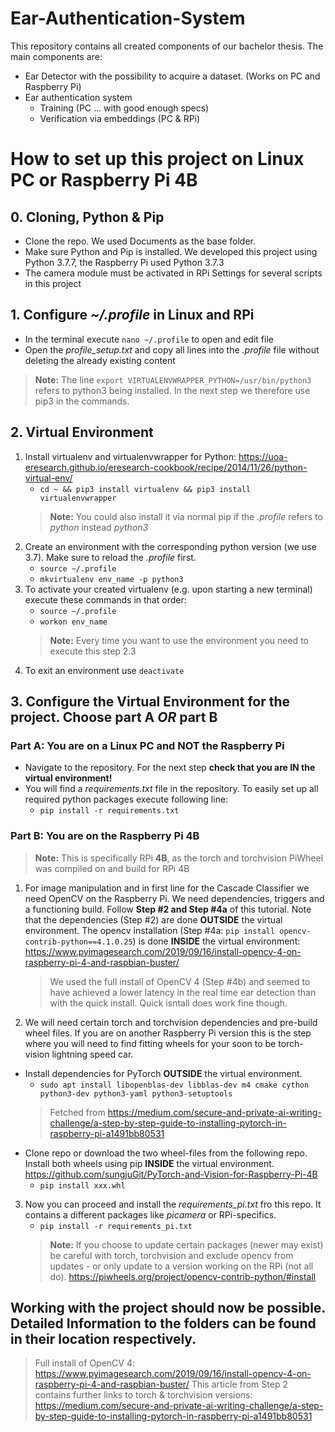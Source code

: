 # Ear-Authentication-System
This repository contains all created components of our bachelor thesis.
The main components are:
- Ear Detector with the possibility to acquire a dataset. (Works on PC and Raspberry Pi)
- Ear authentication system
	- Training (PC ... with good enough specs)
	- Verification via embeddings (PC & RPi)

# How to set up this project on Linux PC or Raspberry Pi 4B

## 0. Cloning, Python & Pip
- Clone the repo. We used Documents as the base folder.
- Make sure Python and Pip is installed. We developed this project using Python 3.7.7, the Raspberry Pi used Python 3.7.3
- The camera module must be activated in RPi Settings for several scripts in this project

## 1. Configure _~/.profile_ in Linux and RPi
- In the terminal execute `nano ~/.profile` to open and edit file
- Open the _profile_setup.txt_ and copy all lines into the _.profile_ file without deleting the already existing content
> **Note:** The line `export VIRTUALENVWRAPPER_PYTHON=/usr/bin/python3` refers to python3 being installed.
> In the next step we therefore use pip3 in the commands.

## 2. Virtual Environment
1. Install virtualenv and virtualenvwrapper for Python: https://uoa-eresearch.github.io/eresearch-cookbook/recipe/2014/11/26/python-virtual-env/
	* `cd ~ && pip3 install virtualenv && pip3 install virtualenvwrapper`
	> **Note:** You could also install it via normal pip if the _.profile_ refers to _python_ instead _python3_ 
2. Create an environment with the corresponding python version (we use 3.7). Make sure to reload the _.profile_ first.
	* `source ~/.profile`
	* `mkvirtualenv env_name -p python3`
3. To activate your created virtualenv (e.g. upon starting a new terminal) execute these commands in that order:
	* `source ~/.profile`
	* `workon env_name`
	> **Note:** Every time you want to use the environment you need to execute this step 2.3 
4. To exit an environment use `deactivate`

## 3. Configure the Virtual Environment for the project. Choose part A _OR_ part B

### Part A: You are on a Linux PC and NOT the Raspberry Pi
- Navigate to the repository. For the next step **check that you are IN the virtual environment!**
- You will find a _requirements.txt_ file in the repository. To easily set up all required python packages execute following line:
	* `pip install -r requirements.txt`

### Part B: You are on the Raspberry Pi 4B
> **Note:** This is specifically RPi **4B**, as the torch and torchvision PiWheel was compiled on and build for RPi 4B
1. For image manipulation and in first line for the Cascade Classifier we need OpenCV on the Raspberry Pi. We need dependencies, triggers and a functioning build. Follow **Step #2 and Step #4a** of this tutorial. Note that the dependencies (Step #2) are done **OUTSIDE** the virtual environment. The opencv installation (Step #4a: `pip install opencv-contrib-python==4.1.0.25`) is done **INSIDE** the virtual environment: https://www.pyimagesearch.com/2019/09/16/install-opencv-4-on-raspberry-pi-4-and-raspbian-buster/
	> We used the full install of OpenCV 4 (Step #4b) and seemed to have achieved a lower latency in the real time ear detection than with the quick install. Quick isntall does work fine though.

2. We will need certain torch and torchvision dependencies and pre-build wheel files. If you are on another Raspberry Pi version this is the step where you will need to find fitting wheels for your soon to be torch-vision lightning speed car.
* Install dependencies for PyTorch **OUTSIDE** the virtual environment.
	* `sudo apt install libopenblas-dev libblas-dev m4 cmake cython python3-dev python3-yaml python3-setuptools`
	> Fetched from https://medium.com/secure-and-private-ai-writing-challenge/a-step-by-step-guide-to-installing-pytorch-in-raspberry-pi-a1491bb80531
* Clone repo or download the two wheel-files from the following repo. Install both wheels using pip **INSIDE** the virtual environment. https://github.com/sungjuGit/PyTorch-and-Vision-for-Raspberry-Pi-4B
	* `pip install xxx.whl`

3. Now you can proceed and install the _requirements_pi.txt_ fro this repo. It contains a different packages like _picamera_ or RPi-specifics.
	* `pip install -r requirements_pi.txt`
	> **Note:** If you choose to update certain packages (newer may exist) be careful with torch, torchvision and exclude opencv from updates - or only update to a version working on the RPi (not all do). https://piwheels.org/project/opencv-contrib-python/#install
 

## Working with the project should now be possible. Detailed Information to the folders can be found in their location respectively.

> Full install of OpenCV 4: https://www.pyimagesearch.com/2019/09/16/install-opencv-4-on-raspberry-pi-4-and-raspbian-buster/
> This article from Step 2 contains further links to torch & torchvision versions: https://medium.com/secure-and-private-ai-writing-challenge/a-step-by-step-guide-to-installing-pytorch-in-raspberry-pi-a1491bb80531
